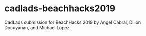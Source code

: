 # cadlads-beachhacks2019
CadLads submission for BeachHacks 2019 by Angel Cabral, Dillon Docuyanan, and Michael Lopez.
